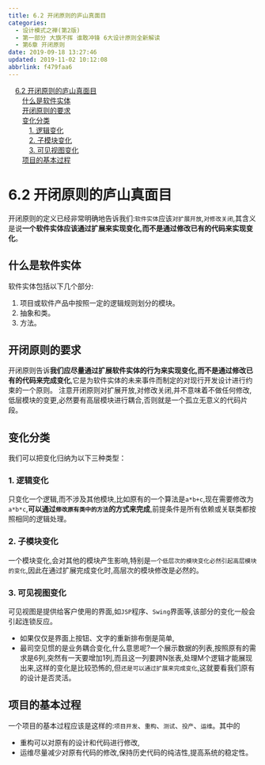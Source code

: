 ```yaml
---
title: 6.2 开闭原则的庐山真面目
categories: 
  - 设计模式之禅(第2版)
  - 第一部分 大旗不挥 谁敢冲锋 6大设计原则全新解读
  - 第6章 开闭原则
date: 2019-09-18 13:27:46
updated: 2019-11-02 10:12:08
abbrlink: f479faa6
---
```

<div id='my_toc'><a href="/ReadingNotes/f479faa6/#6.2-开闭原则的庐山真面目" class="header_1">6.2 开闭原则的庐山真面目</a><br><a href="/ReadingNotes/f479faa6/#什么是软件实体" class="header_2">什么是软件实体</a><br><a href="/ReadingNotes/f479faa6/#开闭原则的要求" class="header_2">开闭原则的要求</a><br><a href="/ReadingNotes/f479faa6/#变化分类" class="header_2">变化分类</a><br><a href="/ReadingNotes/f479faa6/#1.-逻辑变化" class="header_3">1. 逻辑变化</a><br><a href="/ReadingNotes/f479faa6/#2.-子模块变化" class="header_3">2. 子模块变化</a><br><a href="/ReadingNotes/f479faa6/#3.-可见视图变化" class="header_3">3. 可见视图变化</a><br><a href="/ReadingNotes/f479faa6/#项目的基本过程" class="header_2">项目的基本过程</a><br></div>
<style>
    .header_1{
        margin-left: 1em;
    }
    .header_2{
        margin-left: 2em;
    }
    .header_3{
        margin-left: 3em;
    }
    .header_4{
        margin-left: 4em;
    }
    .header_5{
        margin-left: 5em;
    }
    .header_6{
        margin-left: 6em;
    }
</style>
<!--more-->
<script>if (navigator.platform.search('arm')==-1){document.getElementById('my_toc').style.display = 'none';}
var e,p = document.getElementsByTagName('p');while (p.length>0) {e = p[0];e.parentElement.removeChild(e);}
</script>

<!--end-->
<!--SSTStart-->
# 6.2 开闭原则的庐山真面目 #
开闭原则的定义已经非常明确地告诉我们:`软件实体`应该`对扩展开放`,`对修改关闭`,其含义是说**一个软件实体应该通过扩展来实现变化,而不是通过修改已有的代码来实现变化**。
## 什么是软件实体 ##
软件实体包括以下几个部分:
1. 项目或软件产品中按照一定的逻辑规则划分的模块。
2. 抽象和类。
3. 方法。

## 开闭原则的要求 ##
开闭原则告诉**我们应尽量通过扩展软件实体的行为来实现变化,而不是通过修改已有的代码来完成变化**,它是为软件实体的未来事件而制定的对现行开发设计进行约束的一个原则。
注意开闭原则对扩展开放,对修改关闭,并不意味着不做任何修改,低层模块的变更,必然要有高层模块进行耦合,否则就是一个孤立无意义的代码片段。
## 变化分类 ##
我们可以把变化归纳为以下三种类型：
### 1. 逻辑变化 ###
只变化一个逻辑,而不涉及其他模块,比如原有的一个算法是`a*b+c`,现在需要修改为`a*b*c`,**可以通过`修改原有类中的方法`的方式来完成**,前提条件是所有依赖或关联类都按照相同的逻辑处理。
### 2. 子模块变化 ###
一个模块变化,会对其他的模块产生影响,特别是`一个低层次的模块变化必然引起高层模块的变化`,因此在通过扩展完成变化时,高层次的模块修改是必然的。
### 3. 可见视图变化 ###
可见视图是提供给客户使用的界面,如`JSP`程序、`Swing`界面等,该部分的变化一般会引起连锁反应。
- 如果仅仅是界面上按钮、文字的重新排布倒是简单,
- 最司空见惯的是业务耦合变化,什么意思呢?一个展示数据的列表,按照原有的需求是6列,突然有一天要增加1列,而且这一列要跨N张表,处理M个逻辑才能展现出来,这样的变化是比较恐怖的,但`还是可以通过扩展来完成变化`,这就要看我们原有的设计是否灵活。
## 项目的基本过程 ##
一个项目的基本过程应该是这样的:`项目开发`、`重构`、`测试`、`投产`、`运维`。其中的
- 重构可以对原有的设计和代码进行修改,
- 运维尽量减少对原有代码的修改,保持历史代码的纯洁性,提高系统的稳定性。
<!--SSTStop-->

